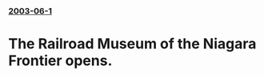 ### [2003-06-1](/news/2003/06/1/index.md)

#  The Railroad Museum of the Niagara Frontier opens.



